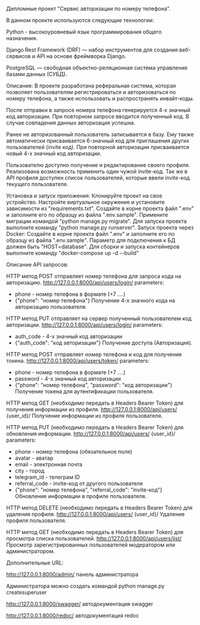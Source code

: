 Дипломные проект "Сервис авторизации по номеру телефона".

В данном проекте используются следующие технологии:

Python - высокоуровневый язык программирования общего назначения.

Django Rest Framework (DRF) — набор инструментов для создания веб-сервисов и API на основе фреймворка Django.

PostgreSQL — свободная объектно-реляционная система управления базами данных (СУБД).

Описание:
В проекте разработана реферальная система, которая позволяет пользователям регистрироваться и авторизоваться по номеру телефона,
а также использовать и распространять инвайт-коды.

После отправки в запросе номера телефона генерируется 4-х значный код авторизации.
При повторном запросе вводится полученный код. В случае совпадения данных авторизация успешна.

Ранее не авторизованный пользователь записывается в базу. Ему также автоматически присваивается 6-значный код для приглашения других пользователей (invite код).
При повторной авторизации присваивается новый 4-х значный код авторизации.

Пользователю доступно получение и редактирование своего профиля. Реализована возможность применить один чужой invite-код.
Так же в API профиля доступен список пользователей, которые ввели invite-код текущего пользователя.

Установка и запуск приложения:
Клонируйте проект на свое устройство.
Настройте виртуальное окружение и установите зависимости из "requirements.txt".
Создайте в корне проекта файл ".env" и заполните его по образцу из файла ".env.sample".
Примените миграции командой "python manage.py migrate".
Для запуска проекта выполните команду "python manage.py runserver".
Запуск проекта через Docker:
Создайте в корне проекта файл ".env" и заполните его по образцу из файла ".env.sample". Параметр для подключения к БД должен быть "HOST=database".
Для сборки и запуска контейнеров выполните команду "docker-compose up -d --build"

Описание API запросов:

HTTP метод POST отправляет номер телефона для запроса кода на авторизацию.
http://127.0.0.1:8000/api/users/login/
parameters:
- phone - номер телефона в формате (+7 ....)
- {"phone": "номер телефона"}
Получение 4-х значного кода на авторизацию пользователя.

HTTP метод PUT отправляет на сервер полученный пользователем код авторизации. 
http://127.0.0.1:8000/api/users/login/
parameters:
- auth_code - 4-х значный код авторизации
- {"auth_code": "код авторизации"}
Получение доступа (Авторизация).

HTTP метод POST отправляет номер телефона и код для получения токена.
http://127.0.0.1:8000/api/users/token/
parameters:
-  phone - номер телефона в формате (+7 ....)
-  password - 4-х значный код авторизации
-  {"phone": "номер телефона", "password": "код авторизации"}
Получение токена для аутентификации пользователя.

HTTP метод GET (необходимо передать в Headers Bearer Token) для получения информации из профиля.
http://127.0.0.1:8000/api/users/ {user_id}/ 
Получение информации из профиля пользователя.

HTTP метод PUT (необходимо передать в Headers Bearer Token) для обновления информации.
http://127.0.0.1:8000/api/users/ {user_id}/
parameters:
-  phone - номер телефона (обязательное поле)
-  avatar - аватар
-  email - электронная почта
-  city - город
-  telegram_id - телеграм ID
-  referral_code - invite-код от другого пользователя
-  {"phone": "номер телефона", "referral_code": "invite-код"}
Обновление информации в профиле пользователя.

HTTP метод DELETE (необходимо передать в Headers Bearer Token) для удаления профиля.
http://127.0.0.1:8000/api/users/ {user_id}/
Удаление профиля пользователя.

HTTP метод GET (необходимо передать в Headers Bearer Token) для просмотра списка пользователей.
http://127.0.0.1:8000/api/users/list/
Просмотр зарегистрированных пользователей модератором или администратором.

Дополнительные URL:

http://127.0.0.1:8000/admin/ панель администратора

Администратора можно создать командой python manage.py createsuperuser

http://127.0.0.1:8000/swagger/ автодокументация swagger

http://127.0.0.1:8000/redoc/ автодокументация redoc